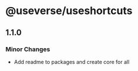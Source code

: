# @useverse/useshortcuts

## 1.1.0

### Minor Changes

- Add readme to packages and create core for all
